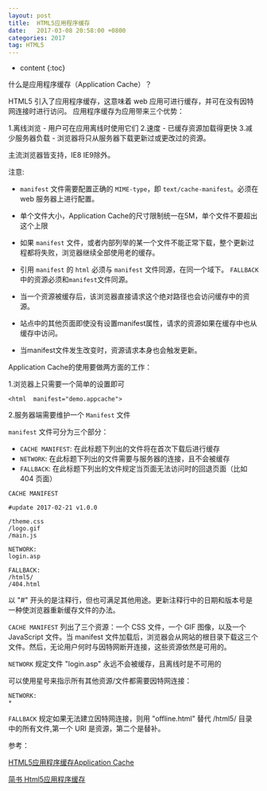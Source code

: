 ```yaml
---
layout: post
title:  HTML5应用程序缓存
date:   2017-03-08 20:58:00 +0800
categories: 2017
tag: HTML5
---
```


* content
{:toc}

什么是应用程序缓存（Application Cache）？

HTML5 引入了应用程序缓存，这意味着 web 应用可进行缓存，并可在没有因特网连接时进行访问。
应用程序缓存为应用带来三个优势：

1.离线浏览 - 用户可在应用离线时使用它们
2.速度 - 已缓存资源加载得更快
3.减少服务器负载 - 浏览器将只从服务器下载更新过或更改过的资源。

主流浏览器皆支持，IE8 IE9除外。

注意:

- `manifest` 文件需要配置正确的 `MIME-type`，即 `text/cache-manifest`。必须在 web 服务器上进行配置。

- 单个文件大小，Application Cache的尺寸限制统一在5M，单个文件不要超出这个上限

- 如果 `manifest` 文件，或者内部列举的某一个文件不能正常下载，整个更新过程都将失败，浏览器继续全部使用老的缓存。

- 引用 `manifest` 的 `html` 必须与 `manifest` 文件同源，在同一个域下。
`FALLBACK` 中的资源必须和`manifest`文件同源。

- 当一个资源被缓存后，该浏览器直接请求这个绝对路径也会访问缓存中的资源。

- 站点中的其他页面即使没有设置manifest属性，请求的资源如果在缓存中也从缓存中访问。

- 当manifest文件发生改变时，资源请求本身也会触发更新。


Application Cache的使用要做两方面的工作：

1.浏览器上只需要一个简单的设置即可

```
<html  manifest="demo.appcache">
```

2.服务器端需要维护一个 `Manifest` 文件

`manifest` 文件可分为三个部分：

- `CACHE MANIFEST`: 在此标题下列出的文件将在首次下载后进行缓存
- `NETWORK`: 在此标题下列出的文件需要与服务器的连接，且不会被缓存
- `FALLBACK`: 在此标题下列出的文件规定当页面无法访问时的回退页面（比如 404 页面）

```
CACHE MANIFEST

#update 2017-02-21 v1.0.0

/theme.css
/logo.gif
/main.js

NETWORK:
login.asp

FALLBACK:
/html5/ 
/404.html
```

以 "#" 开头的是注释行，但也可满足其他用途。更新注释行中的日期和版本号是一种使浏览器重新缓存文件的办法。

`CACHE MANIFEST` 列出了三个资源：一个 CSS 文件，一个 GIF 图像，以及一个 JavaScript 文件。当 manifest 文件加载后，浏览器会从网站的根目录下载这三个文件。然后，无论用户何时与因特网断开连接，这些资源依然是可用的。

`NETWORK` 规定文件 "login.asp" 永远不会被缓存，且离线时是不可用的

可以使用星号来指示所有其他资源/文件都需要因特网连接：

```
NETWORK:
*
```

`FALLBACK` 规定如果无法建立因特网连接，则用 "offline.html" 替代 /html5/ 目录中的所有文件,第一个 URI 是资源，第二个是替补。

参考：

[HTML5应用程序缓存Application Cache](http://www.cnblogs.com/yexiaochai/p/4271834.html)

[简书 Html5应用程序缓存](http://www.jianshu.com/p/a6261263767f)
